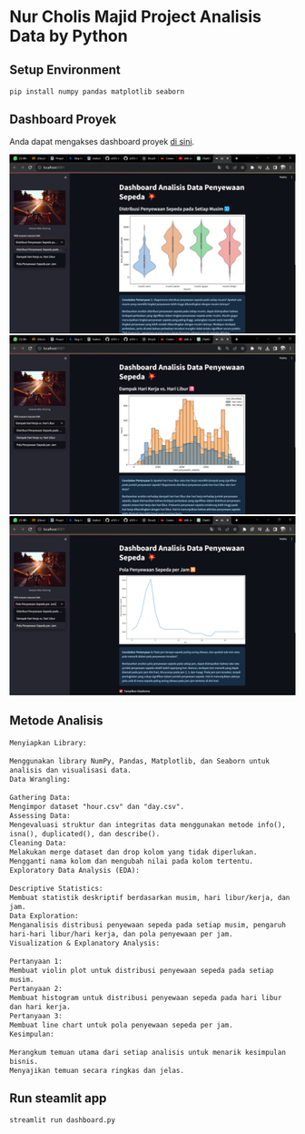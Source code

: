 # Nur Cholis Majid Project Analisis Data by Python

## Setup Environment

```
pip install numpy pandas matplotlib seaborn
```

## Dashboard Proyek

Anda dapat mengakses dashboard proyek [di sini](https://github.com/OlisUnesa062/Project-Analisis-Data-menggunakan-Python-Dicoding/raw/main/Project%20Dicoding/dashboard/dashboard.py).

![Screenshot Dashboard 1](Screenshot1.png)
![Screenshot Dashboard 2](Screenshot2.png)
![Screenshot Dashboard 3](Screenshot3.png)

## Metode Analisis

```
Menyiapkan Library:

Menggunakan library NumPy, Pandas, Matplotlib, dan Seaborn untuk analisis dan visualisasi data.
Data Wrangling:

Gathering Data:
Mengimpor dataset "hour.csv" dan "day.csv".
Assessing Data:
Mengevaluasi struktur dan integritas data menggunakan metode info(), isna(), duplicated(), dan describe().
Cleaning Data:
Melakukan merge dataset dan drop kolom yang tidak diperlukan.
Mengganti nama kolom dan mengubah nilai pada kolom tertentu.
Exploratory Data Analysis (EDA):

Descriptive Statistics:
Membuat statistik deskriptif berdasarkan musim, hari libur/kerja, dan jam.
Data Exploration:
Menganalisis distribusi penyewaan sepeda pada setiap musim, pengaruh hari-hari libur/hari kerja, dan pola penyewaan per jam.
Visualization & Explanatory Analysis:

Pertanyaan 1:
Membuat violin plot untuk distribusi penyewaan sepeda pada setiap musim.
Pertanyaan 2:
Membuat histogram untuk distribusi penyewaan sepeda pada hari libur dan hari kerja.
Pertanyaan 3:
Membuat line chart untuk pola penyewaan sepeda per jam.
Kesimpulan:

Merangkum temuan utama dari setiap analisis untuk menarik kesimpulan bisnis.
Menyajikan temuan secara ringkas dan jelas.
```

## Run steamlit app

```
streamlit run dashboard.py
```
